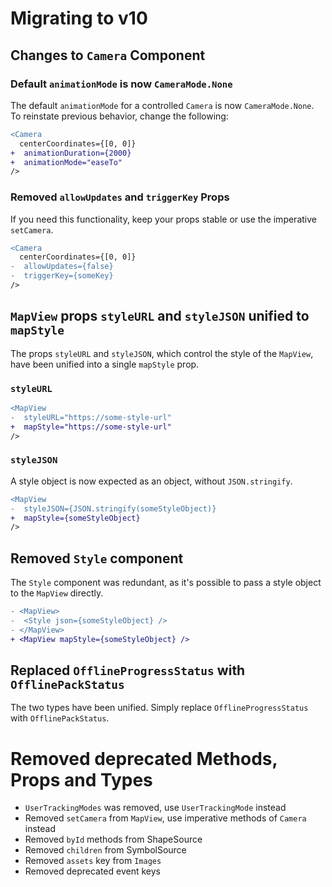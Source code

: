 # Migrating to v10

## Changes to `Camera` Component

### Default `animationMode` is now `CameraMode.None`

The default `animationMode` for a controlled `Camera` is now `CameraMode.None`. To reinstate previous behavior, change the following:

```diff
<Camera
  centerCoordinates={[0, 0]}
+  animationDuration={2000}
+  animationMode="easeTo"
/>
```

### Removed `allowUpdates` and `triggerKey` Props

If you need this functionality, keep your props stable or use the imperative `setCamera`. 

```diff
<Camera
  centerCoordinates={[0, 0]}
-  allowUpdates={false}
-  triggerKey={someKey}
/>
```

## `MapView` props `styleURL` and `styleJSON` unified to `mapStyle`

The props `styleURL` and `styleJSON`, which control the style of the `MapView`, have been unified into a single `mapStyle` prop.

### `styleURL`

```diff
<MapView
-  styleURL="https://some-style-url"
+  mapStyle="https://some-style-url"
/>
```

### `styleJSON`

A style object is now expected as an object, without `JSON.stringify`.

```diff
<MapView
-  styleJSON={JSON.stringify(someStyleObject)}
+  mapStyle={someStyleObject}
/>
```

## Removed `Style` component

The `Style` component was redundant, as it's possible to pass a style object to the `MapView` directly.

```diff
- <MapView>
-  <Style json={someStyleObject} />
- </MapView>
+ <MapView mapStyle={someStyleObject} />
```

## Replaced `OfflineProgressStatus` with `OfflinePackStatus`

The two types have been unified. Simply replace `OfflineProgressStatus` with `OfflinePackStatus`.

# Removed deprecated Methods, Props and Types

- `UserTrackingModes` was removed, use `UserTrackingMode` instead
- Removed `setCamera` from `MapView`, use imperative methods of `Camera` instead
- Removed `byId` methods from ShapeSource
- Removed `children` from SymbolSource
- Removed `assets` key from `Images`
- Removed deprecated event keys
